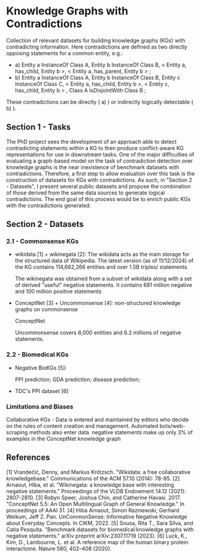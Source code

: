 # Knowledge Graphs with Contradictions

Collection of relevant datasets for building knowledge graphs (KGs) with contradicting information.
Here contradictions are defined as two directly opposing statements for a common entity, e.g.:
- a) Entity a InstanceOf Class A, Entity b InstanceOf Class B,  < Entity a, has_child, Entity b >,  < Entity a, has_parent, Entity b > ;
- b) Entity a InstanceOf Class A, Entity b InstanceOf Class B, Entity c InstanceOf Class C,  < Entity a, has_child, Entity b >,  < Entity c, has_child, Entity b > , Class A IsDisjointWith Class B ;

These contradictions can be directly ( a) ) or indirectly logically detectable ( b) ).

## Section 1 - Tasks
The PhD project sees the development of an approach able to detect contradicting statements within a KG to then produce conflict-aware KG representations for use in downstream tasks.
One of the major difficulties of evaluating a graph-based model on the task of contradiction detection over knowledge graphs is the near inexistence of benchmark datasets with contradictions.
Therefore, a first step to allow evaluation over this task is the construction of datasets for KGs with contradictions.
As such, in "Section 2 - Datasets", I present several public datasets and propose the combination of those derived from the same data sources to generate logical contradictions.
The end goal of this process would be to enrich public KGs with the contradictions generated.


## Section 2 - Datasets

### 2.1 - Commonsense KGs

- wikidata [1] + wikinegata [2]:
  The wikidata acts as the main storage for the structured data of Wikipedia.
  The latest version (as of 11/12/2024) of the KG contains 114,682,266 entities and over 1.5B triples/ statements.
  

  The wikinegata was obtained from a subset of wikidata along with a set of derived "useful" negative statements. It contains 681 million negative and 100 million positive statements

- ConceptNet [3] + Uncommonsense [4]: non-structured knowledge graphs on commonsense

  ConceptNet
  
  Uncommonsense covers 8,000 entities and 6.2 millions of negative statements.



### 2.2 - Biomedical KGs

- Negative BioKGs [5]:

    PPI prediction;
    GDA prediction;
    disease prediction;

- TDC's PPI dataset [6]


### Limitations and Biases
Collaborative KGs - Data is entered and maintained by editors who decide on the rules of content creation and management. Automated bots/web-scraping methods also enter data.
 negative statements make up only 3% of examples in the ConceptNet knowledge graph


## References
[1] Vrandečić, Denny, and Markus Krötzsch. "Wikidata: a free collaborative knowledgebase." Communications of the ACM 57.10 (2014): 78-85.
[2] Arnaout, Hiba, et al. "Wikinegata: a knowledge base with interesting negative statements." Proceedings of the VLDB Endowment 14.12 (2021): 2807-2810.
[3] Robyn Speer, Joshua Chin, and Catherine Havasi. 2017. "ConceptNet 5.5: An Open Multilingual Graph of General Knowledge." In proceedings of AAAI 31.
[4] Hiba Arnaout, Simon Razniewski, Gerhard Weikum, Jeff Z. Pan. UnCommonSense: Informative Negative Knowledge about Everyday Concepts. In CIKM, 2022.
[5] Sousa, Rita T., Sara Silva, and Catia Pesquita. "Benchmark datasets for biomedical knowledge graphs with negative statements." arXiv preprint arXiv:2307.11719 (2023).
[6] Luck, K., Kim, D., Lambourne, L. et al. A reference map of the human binary protein interactome. Nature 580, 402–408 (2020).
